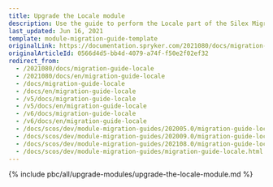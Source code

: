 ```yaml
---
title: Upgrade the Locale module
description: Use the guide to perform the Locale part of the Silex Migration Effort.
last_updated: Jun 16, 2021
template: module-migration-guide-template
originalLink: https://documentation.spryker.com/2021080/docs/migration-guide-locale
originalArticleId: 0566d4d5-bb4d-4079-a74f-f50e2f02ef32
redirect_from:
  - /2021080/docs/migration-guide-locale
  - /2021080/docs/en/migration-guide-locale
  - /docs/migration-guide-locale
  - /docs/en/migration-guide-locale
  - /v5/docs/migration-guide-locale
  - /v5/docs/en/migration-guide-locale
  - /v6/docs/migration-guide-locale
  - /v6/docs/en/migration-guide-locale
  - /docs/scos/dev/module-migration-guides/202005.0/migration-guide-locale.html
  - /docs/scos/dev/module-migration-guides/202009.0/migration-guide-locale.html
  - /docs/scos/dev/module-migration-guides/202108.0/migration-guide-locale.html
  - /docs/scos/dev/module-migration-guides/migration-guide-locale.html
---
```

{% include pbc/all/upgrade-modules/upgrade-the-locale-module.md %} <!-- To edit, see /_includes/pbc/all/upgrade-modules/upgrade-the-locale-module.md -->
